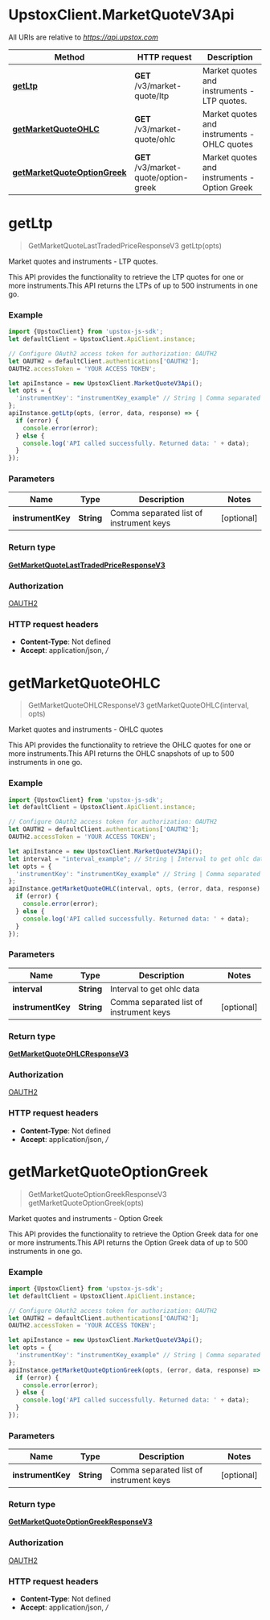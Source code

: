 # UpstoxClient.MarketQuoteV3Api

All URIs are relative to *https://api.upstox.com*

Method | HTTP request | Description
------------- | ------------- | -------------
[**getLtp**](MarketQuoteV3Api.md#getLtp) | **GET** /v3/market-quote/ltp | Market quotes and instruments - LTP quotes.
[**getMarketQuoteOHLC**](MarketQuoteV3Api.md#getMarketQuoteOHLC) | **GET** /v3/market-quote/ohlc | Market quotes and instruments - OHLC quotes
[**getMarketQuoteOptionGreek**](MarketQuoteV3Api.md#getMarketQuoteOptionGreek) | **GET** /v3/market-quote/option-greek | Market quotes and instruments - Option Greek

<a name="getLtp"></a>
# **getLtp**
> GetMarketQuoteLastTradedPriceResponseV3 getLtp(opts)

Market quotes and instruments - LTP quotes.

This API provides the functionality to retrieve the LTP quotes for one or more instruments.This API returns the LTPs of up to 500 instruments in one go.

### Example
```javascript
import {UpstoxClient} from 'upstox-js-sdk';
let defaultClient = UpstoxClient.ApiClient.instance;

// Configure OAuth2 access token for authorization: OAUTH2
let OAUTH2 = defaultClient.authentications['OAUTH2'];
OAUTH2.accessToken = 'YOUR ACCESS TOKEN';

let apiInstance = new UpstoxClient.MarketQuoteV3Api();
let opts = { 
  'instrumentKey': "instrumentKey_example" // String | Comma separated list of instrument keys
};
apiInstance.getLtp(opts, (error, data, response) => {
  if (error) {
    console.error(error);
  } else {
    console.log('API called successfully. Returned data: ' + data);
  }
});
```

### Parameters

Name | Type | Description  | Notes
------------- | ------------- | ------------- | -------------
 **instrumentKey** | **String**| Comma separated list of instrument keys | [optional] 

### Return type

[**GetMarketQuoteLastTradedPriceResponseV3**](GetMarketQuoteLastTradedPriceResponseV3.md)

### Authorization

[OAUTH2](../README.md#OAUTH2)

### HTTP request headers

 - **Content-Type**: Not defined
 - **Accept**: application/json, */*

<a name="getMarketQuoteOHLC"></a>
# **getMarketQuoteOHLC**
> GetMarketQuoteOHLCResponseV3 getMarketQuoteOHLC(interval, opts)

Market quotes and instruments - OHLC quotes

This API provides the functionality to retrieve the OHLC quotes for one or more instruments.This API returns the OHLC snapshots of up to 500 instruments in one go.

### Example
```javascript
import {UpstoxClient} from 'upstox-js-sdk';
let defaultClient = UpstoxClient.ApiClient.instance;

// Configure OAuth2 access token for authorization: OAUTH2
let OAUTH2 = defaultClient.authentications['OAUTH2'];
OAUTH2.accessToken = 'YOUR ACCESS TOKEN';

let apiInstance = new UpstoxClient.MarketQuoteV3Api();
let interval = "interval_example"; // String | Interval to get ohlc data
let opts = { 
  'instrumentKey': "instrumentKey_example" // String | Comma separated list of instrument keys
};
apiInstance.getMarketQuoteOHLC(interval, opts, (error, data, response) => {
  if (error) {
    console.error(error);
  } else {
    console.log('API called successfully. Returned data: ' + data);
  }
});
```

### Parameters

Name | Type | Description  | Notes
------------- | ------------- | ------------- | -------------
 **interval** | **String**| Interval to get ohlc data | 
 **instrumentKey** | **String**| Comma separated list of instrument keys | [optional] 

### Return type

[**GetMarketQuoteOHLCResponseV3**](GetMarketQuoteOHLCResponseV3.md)

### Authorization

[OAUTH2](../README.md#OAUTH2)

### HTTP request headers

 - **Content-Type**: Not defined
 - **Accept**: application/json, */*

<a name="getMarketQuoteOptionGreek"></a>
# **getMarketQuoteOptionGreek**
> GetMarketQuoteOptionGreekResponseV3 getMarketQuoteOptionGreek(opts)

Market quotes and instruments - Option Greek

This API provides the functionality to retrieve the Option Greek data for one or more instruments.This API returns the Option Greek data of up to 500 instruments in one go.

### Example
```javascript
import {UpstoxClient} from 'upstox-js-sdk';
let defaultClient = UpstoxClient.ApiClient.instance;

// Configure OAuth2 access token for authorization: OAUTH2
let OAUTH2 = defaultClient.authentications['OAUTH2'];
OAUTH2.accessToken = 'YOUR ACCESS TOKEN';

let apiInstance = new UpstoxClient.MarketQuoteV3Api();
let opts = { 
  'instrumentKey': "instrumentKey_example" // String | Comma separated list of instrument keys
};
apiInstance.getMarketQuoteOptionGreek(opts, (error, data, response) => {
  if (error) {
    console.error(error);
  } else {
    console.log('API called successfully. Returned data: ' + data);
  }
});
```

### Parameters

Name | Type | Description  | Notes
------------- | ------------- | ------------- | -------------
 **instrumentKey** | **String**| Comma separated list of instrument keys | [optional] 

### Return type

[**GetMarketQuoteOptionGreekResponseV3**](GetMarketQuoteOptionGreekResponseV3.md)

### Authorization

[OAUTH2](../README.md#OAUTH2)

### HTTP request headers

 - **Content-Type**: Not defined
 - **Accept**: application/json, */*

